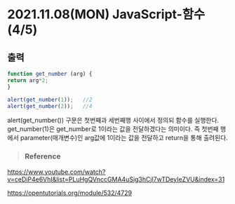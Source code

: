 # 2021.11.08(MON) JavaScript-함수(4/5)
## 출력

```javascript
function get_number (arg) {
return arg*2;  
}

alert(get_number(1));   //2
alert(get_number(2));   //4
```
alert(get_number()) 구문은 첫번째과 세번째행 사이에서 정의되 함수를 실행한다.
get_number(1)은 get_number로 1이라는 값을 전달하겠다는 의미이다.
즉 첫번째 행에서 parameter(매개변수)인 arg값에 1이라는 값을 전달하고 return을 통해 출려된다.

>### Reference

<https://www.youtube.com/watch?v=ceDiP4e6VhI&list=PLuHgQVnccGMA4uSig3hCjl7wTDeyIeZVU&index=31>

<https://opentutorials.org/module/532/4729>
